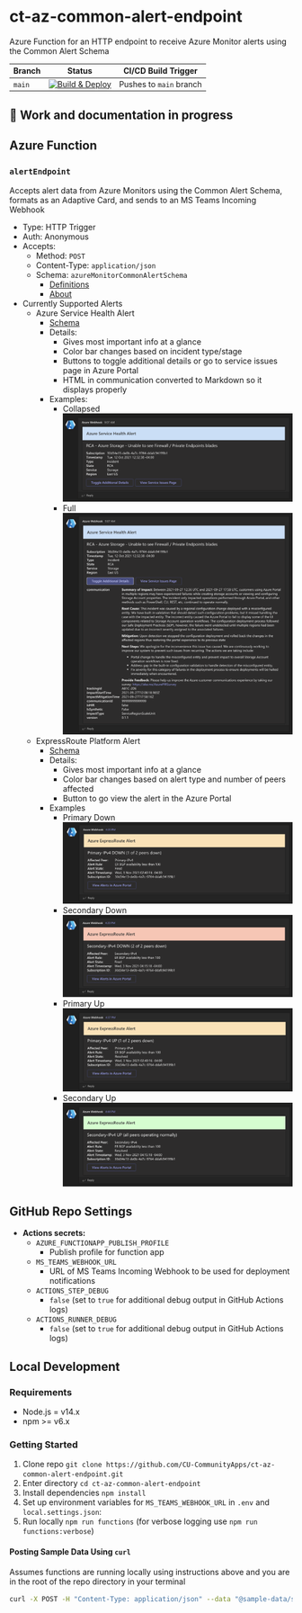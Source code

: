 # ct-az-common-alert-endpoint

Azure Function for an HTTP endpoint to receive Azure Monitor alerts using the Common Alert Schema

| Branch | Status | CI/CD Build Trigger |
| --- | --- | --- |
| `main` | [![Build & Deploy](https://github.com/CU-CommunityApps/ct-az-common-alert-endpoint/actions/workflows/build-and-deploy.yml/badge.svg)](https://github.com/CU-CommunityApps/ct-az-common-alert-endpoint/actions/workflows/build-and-deploy.yml) | Pushes to `main` branch |

## :construction: Work and documentation in progress

## Azure Function

### `alertEndpoint`

Accepts alert data from Azure Monitors using the Common Alert Schema, formats as an Adaptive Card, and sends to an MS Teams Incoming Webhook

- Type: HTTP Trigger
- Auth: Anonymous
- Accepts:
  - Method: `POST`
  - Content-Type: `application/json`
  - Schema: `azureMonitorCommonAlertSchema`
    - [Definitions](https://docs.microsoft.com/en-us/azure/azure-monitor/alerts/alerts-common-schema-definitions)
    - [About](https://docs.microsoft.com/en-us/azure/azure-monitor/alerts/alerts-common-schema)
- Currently Supported Alerts
  - Azure Service Health Alert
    - [Schema](https://docs.microsoft.com/en-us/azure/azure-monitor/alerts/alerts-common-schema-definitions#monitoringservice--servicehealth)
    - Details:
      - Gives most important info at a glance
      - Color bar changes based on incident type/stage
      - Buttons to toggle additional details or go to service issues page in Azure Portal
      - HTML in communication converted to Markdown so it displays properly
    - Examples:
      - Collapsed
        ![service-health-alert.png](./readme-images/service-health-alert.png)
      - Full
        ![service-health-alert-expanded.png](./readme-images/service-health-alert-expanded.png)
  - ExpressRoute Platform Alert
    - [Schema](https://docs.microsoft.com/en-us/azure/azure-monitor/alerts/alerts-common-schema-definitions#monitoringservice--platform)
    - Details:
      - Gives most important info at a glance
      - Color bar changes based on alert type and number of peers affected
      - Button to go view the alert in the Azure Portal
    - Examples
      - Primary Down
        ![express-route-alert-one.png](./readme-images/express-route-alert-one.png)
      - Secondary Down
        ![express-route-alert-two.png](./readme-images/express-route-alert-two.png)
      - Primary Up
        ![express-route-resolved-one.png](./readme-images/express-route-resolved-one.png)
      - Secondary Up
        ![express-route-resolved-two.png](./readme-images/express-route-resolved-two.png)

## GitHub Repo Settings

- **Actions secrets:**
  - `AZURE_FUNCTIONAPP_PUBLISH_PROFILE`
    - Publish profile for function app
  - `MS_TEAMS_WEBHOOK_URL`
    - URL of MS Teams Incoming Webhook to be used for deployment notifications
  - `ACTIONS_STEP_DEBUG`
    - `false` (set to `true` for additional debug output in GitHub Actions logs)
  - `ACTIONS_RUNNER_DEBUG`
    - `false` (set to `true` for additional debug output in GitHub Actions logs)

## Local Development

### Requirements

- Node.js = v14.x
- npm >= v6.x

### Getting Started

1. Clone repo `git clone https://github.com/CU-CommunityApps/ct-az-common-alert-endpoint.git`
1. Enter directory `cd ct-az-common-alert-endpoint`
1. Install dependencies `npm install`
1. Set up environment variables for `MS_TEAMS_WEBHOOK_URL` in `.env` and `local.settings.json`:
1. Run locally `npm run functions` (for verbose logging use `npm run functions:verbose`)

#### Posting Sample Data Using `curl`

Assumes functions are running locally using instructions above and you are in the root of the repo directory in your terminal

```bash
curl -X POST -H "Content-Type: application/json" --data "@sample-data/service-health-alert.json" http://localhost:7071/api/alertEndpoint
```
